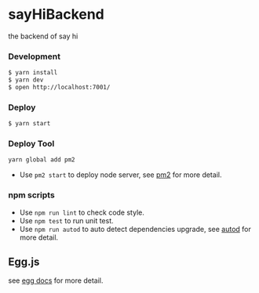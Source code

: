 # sayHiBackend

the backend of say hi

### Development

```bash
$ yarn install
$ yarn dev
$ open http://localhost:7001/
```

### Deploy

```bash
$ yarn start
```

### Deploy Tool

```bash
yarn global add pm2
```

-  Use `pm2 start` to deploy node server, see [pm2](https://pm2.keymetrics.io/) for more detail.

### npm scripts

- Use `npm run lint` to check code style.
- Use `npm test` to run unit test.
- Use `npm run autod` to auto detect dependencies upgrade, see [autod](https://www.npmjs.com/package/autod) for more detail.


## Egg.js

<!-- add docs here for user -->

see [egg docs][egg] for more detail.

[egg]: https://eggjs.org